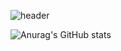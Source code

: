 ![header](https://capsule-render.vercel.app/api?type=rect&color=auto&height=300&section=header&fontSize=50&animation=fadeIn&fontAlignY=38&text=Hi!%20nice%20to%20meet%20you😻&descAlignY=51&descAlign=62&fontColor=FFFFFF)

![Anurag's GitHub stats](https://github-readme-stats.vercel.app/api?username=bernice75&show_icons=true&theme=cobalt2)
